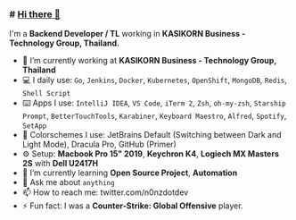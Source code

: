 ### # [Hi there 👋](https://n0nz.github.io)

I'm a **Backend Developer / TL** working in **KASIKORN Business - Technology Group, Thailand.**

- 🔭 I’m currently working at **KASIKORN Business - Technology Group, Thailand**
- 💻 I daily use: `Go`, `Jenkins`, `Docker`, `Kubernetes`, `OpenShift`, `MongoDB`, `Redis`, `Shell Script`
- ⌨️ Apps I use: `IntelliJ IDEA`, `VS Code`, `iTerm 2`, `Zsh`, `oh-my-zsh`, `Starship Prompt`, `BetterTouchTools`, `Karabiner`, `Keyboard Maestro`, `Alfred`, `Spotify`, `SetApp`
- 🚀 Colorschemes I use: JetBrains Default (Switching between Dark and Light Mode), Dracula Pro, GitHub (Primer)
- ⚙️ Setup: **Macbook Pro 15" 2019**, **Keychron K4**, **Logiech MX Masters 2S** with **Dell U2417H**
- 🌱 I’m currently learning **Open Source Project**, **Automation**
- 💬 Ask me about `anything`
- 📫 How to reach me: twitter.com/n0nzdotdev
- ⚡ Fun fact: I was a **Counter-Strike: Global Offensive** player.
